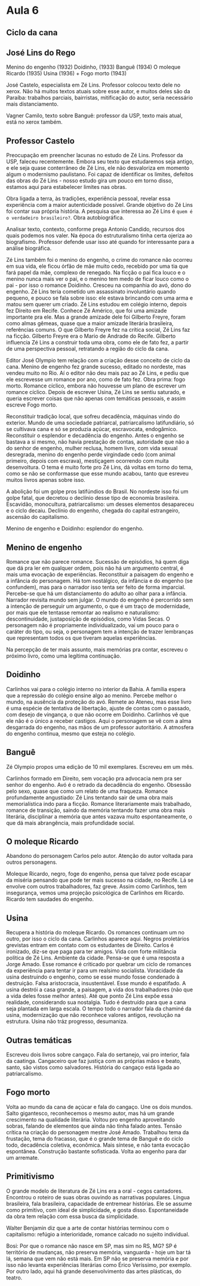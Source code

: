 Aula 6
======

Ciclo da cana
-------------

José Lins do Rego
-----------------

Menino do engenho (1932)
Doidinho, (1933)
Banguê (1934)
O moleque Ricardo (1935)
Usina (1936) + Fogo morto (1943)

José Castelo, especialista em Zé Lins. Professor colocou texto dele no xerox. Não há muitos textos atuais sobre esse autor, e muitos deles são da Paraíba: trabalhos parciais, bairristas, mitificação do autor, seria necessário mais distanciamento.

Vagner Camilo, texto sobre Banguê: professor da USP, texto mais atual, está no xerox também.

Professor Castelo
-----------------

Preocupação em preencher lacunas no estudo de Zé Lins. Professor da USP, faleceu recentemente. Embora seu texto que estudaremos seja antigo, e ele seja quase conterrâneo de Zé Lins, ele não desvaloriza em momento algum o modernismo paulistano. Foi capaz de identificar os limites, defeitos das obras do Zé Lins - nosso estudo gira um pouco em torno disso, estamos aqui para estabelecer limites nas obras.

Obra ligada a terra, às tradições, experiência pessoal, revelar essa experiência com a maior autenticidade possível. Grande objetivo do Zé Lins foi contar sua própria história. A pesquisa que interessa ao Zé Lins é `quem é o verdadeiro brasileiro?`. Obra autobiográfica.

Analisar texto, contexto, conforme prega Antonio Candido, recursos dos quais podemos nos valer. Na época do estruturalismo tinha certa ojeriza ao biografismo. Professor defende usar isso até quando for interessante para a análise biográfica.

Zé Lins também foi o menino do engenho, o crime do romance não ocorreu em sua vida, ele ficou órfão de mãe muito cedo, recebido por uma tia que fará papel da mãe, complexo de renegado. Na ficção o pai fica louco e o menino nunca mais ver o pai, e o menino tem medo de ficar louco como o pai - por isso o romance Doidinho. Cresceu na companhia do avó, dono do engenho. Zé Lins teria cometido um assassinato involuntário quando pequeno, e pouco se fala sobre isso: ele estava brincando com uma arma e matou sem querer um criado. Zé Lins estudou em colégio interno, depois fez Direito em Recife. Conhece Zé Américo, que foi uma amizade importante pra ele. Mas a grande amizade dele foi Gilberto Freyre, foram como almas gêmeas, quase que a maior amizade literária brasileira, referências comuns. O que Gilberto Freyre fez na crítica social, Zé Lins faz na ficção. Gilberto Freyre era o Mario de Andrade do Recife. Gilberto influencia Zé Lins a construir toda uma obra, como ele de fato fez, a partir de uma perspectiva pessoal, retratando a região do ciclo da cana.

Editor José Olympio tem relação com a criação desse conceito de ciclo da cana. Menino de engenho fez grande sucesso, editado no nordeste, mas vendeu muito no Rio. Aí o editor não deu mais paz ao Zé Lins, e pediu que ele escrevesse um romance por ano, como de fato fez. Obra prima: fogo morto. Romance cíclico, embora não houvesse um plano de escrever um romance cíclico. Depois de escrever Usina, Zé Lins se sentiu saturado, e queria escrever coisas que não apenas com temáticas pessoais, e assim escreve Fogo morto.

Reconstituir tradição local, que sofreu decadência, máquinas vindo do exterior. Mundo de uma sociedade patriarcal, patriarcalismo latifundiário, só se cultivava cana e só se produzia açúcar, escravocata, endogâmico. Reconstituir o esplendor e decadência do engenho. Antes o engenho se bastava a si mesmo, não havia prestação de contas, autoridade que não a do senhor de engenho, mulher reclusa, homem livre, com vida sexual desregrada, menino do engenho perde virgindade cedo (com animal primeiro, depois com escrava), mestiçagem ocorrendo com muita desenvoltura. O tema é muito forte pro Zé Lins, dá voltas em torno do tema, como se não se conformasse que esse mundo acabou, tanto que esreveu muitos livros apenas sobre isso.

A abolição foi um golpe pros latifúndios do Brasil. No nordeste isso foi um golpe fatal, que decretou o declínio desse tipo de economia brasileira. Escavidão, monocultura, patriarcalismo: um desses elementos desapareceu e o ciclo decaiu. Declínio do engenho, chegada do capital estrangeiro, ascensão do capitalismo.

Menino de engenho e Doidinho: esplendor do engenho.

Menino de engenho
-----------------

Romance que não parece romance. Sucessão de episódios, há quem diga que dá pra ler em qualquer ordem, pois não há um argumento central, é mais uma evocação de experiências. Reconstituir a paisagem do engenho e a infância do personagem. Há tom nostálgico, da infância e do engenho (se confundem), mas para o narrador isso tenta ser feito de forma imparcial. Percebe-se que há um distanciamento do adulto ao olhar para a infância. Narrador revisita mundo sem julgar. O mundo do engenho é percorrido sem a intenção de perseguir um argumento, o que é um traço de modernidade, por mais que ele tentasse remontar ao realismo e naturalismo: descontinuidade, justaposição de episódios, como Vidas Secas. O personagem não é propriamente individualizado, vai um pouco para o caráter do tipo, ou seja, o personagem tem a intenção de trazer lembranças que representam todos os que tiveram aquelas experiências.

Na percepção de ter mais assunto, mais memórias pra contar, escreveu o próximo livro, como uma legítima continuação.

Doidinho
--------

Carlinhos vai para o colégio interno no interior da Bahia. A família espera que a repressão do colégio ensine algo ao menino. Percebe melhor o mundo, na ausência da proteção do avó. Remete ao Ateneu, mas esse livro é uma espécie de tentativa de libertação, ajuste de contas com o passado, com desejo de vingança, o que não ocorre em Doidinho. Carlinhos vê que ele não é o único a receber castigos. Aqui o personagem se vê com a alma desgarrada do engenho, nas mãos de um professor autoritário. A atmosfera do engenho continua, mesmo que esteja no colégio.

Banguê
------

Zé Olympio propos uma edição de 10 mil exemplares. Escreveu em um mês.

Carlinhos formado em Direito, sem vocação pra advocacia nem pra ser senhor do engenho. Avó é o retrado da decadência do engenho. Obsessão pelo sexo, quase que como um relato de uma fraqueza. Romance profundamente angustiado: Zé Lins tentando sair de uma obra mais memorialística indo para a ficção. Romance literariamente mais trabalhado, romance de transição, saindo da memória tentando fazer uma obra mais literária, disciplinar a memória que antes vazava muito espontaneamente, o que dá mais abrangência, mais profundidade social.

O moleque Ricardo
-----------------

Abandono do personagem Carlos pelo autor. Atenção do autor voltada para outros personagens.

Moleque Ricardo, negro, foge do engenho, pensa que talvez pode escapar da miséria pensando que pode ter mais sucesso na cidade, no Recife. Lá se envolve com outros trabalhadores, faz greve. Assim como Carlinhos, tem insegurança, vemos uma projeção psicológica de Carlinhos em Ricardo. Ricardo tem saudades do engenho.

Usina
-----

Recupera a história do moleque Ricardo. Os romances continuam um no outro, por isso o ciclo da cana. Carlinhos aparece aqui. Negros proletários grevistas entram em contato com os estudantes de Direito. Carlos é ironizado, diz-se que paga para ter amigos. Vida com forte militância política de Zé Lins. Ambiente da cidade. Pensa-se que é uma resposta a Jorge Amado. Esse romance é criticado por quebrar um ciclo de romances da experiência para tentar ir para um realsimo socialista. Voracidade da usina destruindo o engenho, como se esse mundo fosse condenado à destruição. Falsa aristocracia, insustentável. Esse mundo é espatifado. A usina destrói a casa grande, a paisagem, a vida dos trabalhadores (não que a vida deles fosse melhor antes). Até que ponto Zé Lins expõe essa realidade, considerando sua nostalgia. Tudo é destruído para que a cana seja plantada em larga escala. O tempo todo o narrador fala da chaminé da usina, modernização que não reconhece valores antigos, revolução na estrutura. Usina não tráz progresso, desumaniza.

Outras temáticas
----------------

Escreveu dois livros sobre cangaço. Fala do sertanejo, vai pro interior, fala da caatinga. Cangaceiro que faz justiça com as próprias mãos e beato, santo, são vistos como salvadores. História do cangaço está ligada ao patriarcalismo.

Fogo morto
----------

Volta ao mundo da cana de açúcar e fala do cangaço. Une os dois mundos. Salto gigantesco, reconhecemos o mesmo autor, mas há um grande crescimento na qualidade literária. Voltou pro engenho aproveitando sobras, falando de elementos que ainda não tinha falado antes. Tensão crítica na criação do personagem mestre José Amado. Trabalhou tema da frustação, tema do fracasso, que é o grande tema de Banguê e do ciclo todo, decadência coletiva, econômica. Mais síntese, e não tanta evocação espontânea. Construção bastante sofisticada. Volta ao engenho para dar um arremate.

Primitivismo
------------

O grande modelo de literatura de Zé Lins era a oral - cegos cantadores. Encontrou o roteiro de suas obras ouvindo as narrativas populares. Língua brasileira, fala brasileira, capacidade de entremear histórias. Ele se assume como primitivo, com ideal de simplicidade, e gosta disso. Espontaneidade da obra tem relação com essa busca da simplicidade.

Walter Benjamin diz que a arte de contar histórias terminou com o capitalismo: refúgio a interioridade, romance calcado no sujeito individual.

Bosi: Por que o romance não nasce em SP, mas sim no RS, MG? SP é território de mudanças, não preserva memória, vanguarda - hoje um bar tá lá, semana que vem não está mais. Em SP não se preserva memória e por isso não levanta experiências literárias como Érico Veríssimo, por exemplo. Por outro lado, aqui há grande desenvolvimento das artes plásticas, do teatro.
